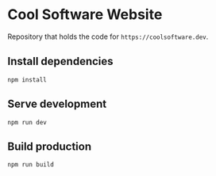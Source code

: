 # Cool Software Website

Repository that holds the code for `https://coolsoftware.dev`.

## Install dependencies

```
npm install
```

## Serve development

```
npm run dev
```

## Build production

```
npm run build
```
